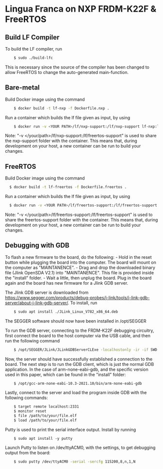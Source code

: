
# Lingua Franca on NXP FRDM-K22F & FreeRTOS

## Build LF Compiler

To build the LF compiler, run
```sh
    $ sudo ./build-lfc
```
This is necessary since the source of the compiler has been changed to allow FreeRTOS to change the auto-generated main-function.

## Bare-metal

Build Docker image using the command
```sh
    $ docker build -t lf-nxp -f Dockerfile.nxp .
```
Run a container which builds the lf file given as input, by using
```sh
    $ docker run -v <YOUR PATH>/lf/nxp-support:/lf/nxp-support lf-nxp:latest /lf/nxp-support/src/<APPLICATION NAME>/<APPLICATION NAME>.lf
```
Note: "-v </your/path>/lf/nxp-support:/lf/freertos-support" is used to share the nxp-support folder with the container. This means that, during development on your host, a new container can be run to build your changes.

## FreeRTOS

Build Docker image using the command
```sh
  $ docker build -t lf-freertos -f Dockerfile.freertos .
```
Run a container which builds the lf file given as input, by using
```sh
  $ docker run -v <YOUR PATH>/lf/freertos-support:/lf/freertos-support lf-freertos:latest /lf/freertos-support/src/<APPLICATION NAME>/<APPLICATION NAME>.lf
```
Note: "-v </your/path>/lf/freertos-support:/lf/freertos-support" is used to share the freertos-support folder with the container. This means that, during development on your host, a new container can be run to build your changes.

## Debugging with GDB

To flash a new firmware to the board, do the following:
    - Hold in the reset button while plugging the board into the computer. The board will mount on the computer as "MAINTANENCE".
    - Drag and drop the downloaded binary file (Jlink OpenSDA V2.1) into "MAINTANENCE". This file is provided inside the "install" folder.
    - Wait a little, then unplug the board. Plug in the board again and the board has new firmware for a Jlink GDB server.

The Jlink GDB server is downloaded from https://www.segger.com/products/debug-probes/j-link/tools/j-link-gdb-server/about-j-link-gdb-server/. To install, run 
```sh
    $ sudo apt install ./JLink_Linux_V782_x86_64.deb
```
The SEGGER software should now have been installed in /opt/SEGGER

To run the GDB server, connecting to the FRDM-K22F debugging circuitry, first connect the board to the host computer via the USB cable, and then run the following command
```sh    
    $ /opt/SEGGER/JLink/JLinkGDBServerCLExe -localhostonly -ir -if SWD -speed 1000 -s -device MK22FN512VLH12
```
Now, the server should have successfully established a connection to the board. The next step is to run the GDB client, which is just the normal GDB application. In the case of arm-none-eabi-gdb, and the specific version used in this paper, which can be found in the "install" folder:
```sh    
    $ /opt/gcc-arm-none-eabi-10.3-2021.10/bin/arm-none-eabi-gdb
```
Lastly, connect to the server and load the program inside GDB with the following commands:
```sh
    $ target remote localhost:2331
    $ monitor reset
    $ file /path/to/your/file.elf
    $ load /path/to/your/file.elf
```

Putty is used to print the serial interface output. Install by running 
```
    $ sudo apt install -y putty
```
Launch Putty to listen on /dev/ttyACM0, with the settings, to get debugging output from the board:
```sh
    $ sudo putty /dev/ttyACM0 -serial -sercfg 115200,8,n,1,N
```
